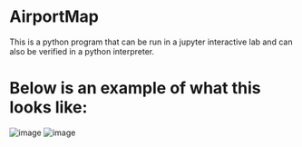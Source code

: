 # AirportMap
This is a python program that can be run in a jupyter interactive lab and can also be verified in a python interpreter.

# Below is an example of what this looks like:

![image](https://user-images.githubusercontent.com/101802030/183252346-dd73c805-b1ed-4cde-9514-3dadcbc2984e.png)
![image](https://user-images.githubusercontent.com/101802030/183252293-65eb58e7-ffad-4283-b88e-ed42e9c6c3ab.png)

